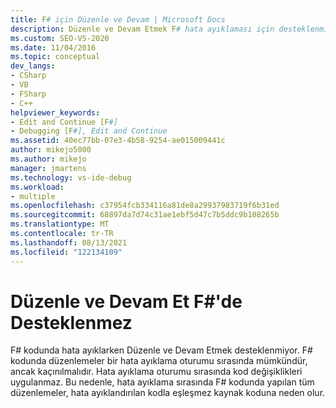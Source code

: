 ```yaml
---
title: F# için Düzenle ve Devam | Microsoft Docs
description: Düzenle ve Devam Etmek F# hata ayıklaması için desteklenmiyor. Hata ayıklama sırasında kodda yapılan düzenlemeler kaynakta uygulanmaz, bu nedenle hata ayıklama yapılan kod kaynakla eşleşmez.
ms.custom: SEO-VS-2020
ms.date: 11/04/2016
ms.topic: conceptual
dev_langs:
- CSharp
- VB
- FSharp
- C++
helpviewer_keywords:
- Edit and Continue [F#]
- Debugging [F#], Edit and Continue
ms.assetid: 40ec77bb-07e3-4b58-9254-ae015009441c
author: mikejo5000
ms.author: mikejo
manager: jmartens
ms.technology: vs-ide-debug
ms.workload:
- multiple
ms.openlocfilehash: c37954fcb334116a81de8a29937983719f6b31ed
ms.sourcegitcommit: 68897da7d74c31ae1ebf5d47c7b5ddc9b108265b
ms.translationtype: MT
ms.contentlocale: tr-TR
ms.lasthandoff: 08/13/2021
ms.locfileid: "122134109"
---
```

# <a name="edit-and-continue-not-supported-for-f"></a>Düzenle ve Devam Et F#'de Desteklenmez #
F# kodunda hata ayıklarken Düzenle ve Devam Etmek desteklenmiyor. F# kodunda düzenlemeler bir hata ayıklama oturumu sırasında mümkündür, ancak kaçınılmalıdır. Hata ayıklama oturumu sırasında kod değişiklikleri uygulanmaz. Bu nedenle, hata ayıklama sırasında F# kodunda yapılan tüm düzenlemeler, hata ayıklandırılan kodla eşleşmez kaynak koduna neden olur.
